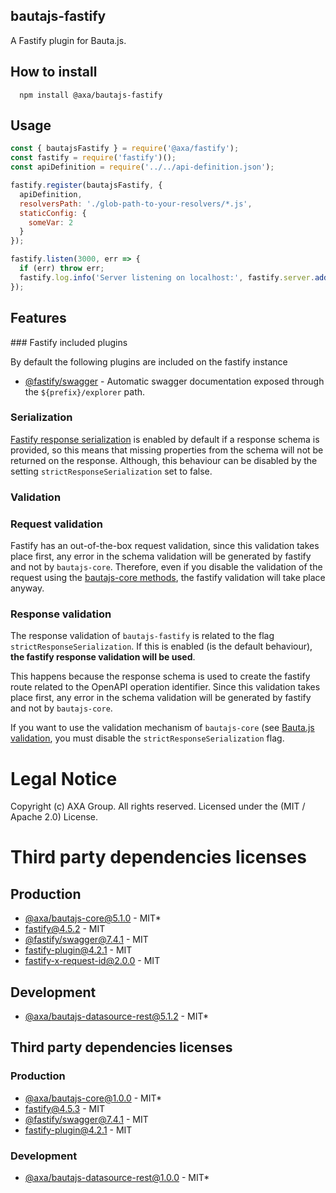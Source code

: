 ## bautajs-fastify

A Fastify plugin for Bauta.js.

## How to install

```console
  npm install @axa/bautajs-fastify
```

## Usage

```js
const { bautajsFastify } = require('@axa/fastify');
const fastify = require('fastify')();
const apiDefinition = require('../../api-definition.json');

fastify.register(bautajsFastify, {
  apiDefinition,
  resolversPath: './glob-path-to-your-resolvers/*.js',
  staticConfig: {
    someVar: 2
  }
});

fastify.listen(3000, err => {
  if (err) throw err;
  fastify.log.info('Server listening on localhost:', fastify.server.address().port);
});

```
## Features


### Fastify included plugins

By default the following plugins are included on the fastify instance

- [@fastify/swagger](https://github.com/fastify/fastify-swagger) - Automatic swagger documentation exposed through the `${prefix}/explorer` path.

### Serialization

[Fastify response serialization](https://github.com/fastify/fastify/blob/main/docs/Validation-and-Serialization.md#serialization) is enabled by default if a response schema is provided, so this means that missing properties from the schema will not be returned on the response. Although, this behaviour can be disabled by the setting `strictResponseSerialization` set to false.

### Validation

### Request validation

Fastify has an out-of-the-box request validation, since this validation takes place first, any error in the schema validation will be generated by fastify and not by `bautajs-core`. Therefore, even if you disable the validation of the request using the [bautajs-core methods](https://github.com/axa-group/bauta.js/blob/main/docs/validation.md#request-validation), the fastify validation will take place anyway.

### Response validation

The response validation of `bautajs-fastify` is related to the flag `strictResponseSerialization`. If this is enabled (is the default behaviour), **the fastify response validation will be used**.

This happens because the response schema is used to create the fastify route related to the OpenAPI operation identifier. Since this validation takes place first, any error in the schema validation will be generated by fastify and not by `bautajs-core`.

If you want to use the validation mechanism of `bautajs-core` (see [Bauta.js validation](https://github.com/axa-group/bauta.js/blob/main/docs/validation.md), you must disable the `strictResponseSerialization` flag.

# Legal Notice

Copyright (c) AXA Group. All rights reserved.
Licensed under the (MIT / Apache 2.0) License.
# Third party dependencies licenses

## Production
 - [@axa/bautajs-core@5.1.0](git+https://github.com/axa-group/bauta.js) - MIT*
 - [fastify@4.5.2](https://github.com/fastify/fastify) - MIT
 - [@fastify/swagger@7.4.1](https://github.com/fastify/fastify-swagger) - MIT
 - [fastify-plugin@4.2.1](https://github.com/fastify/fastify-plugin) - MIT
 - [fastify-x-request-id@2.0.0](https://github.com/dimonnwc3/fastify-x-request-id) - MIT
 
## Development
 - [@axa/bautajs-datasource-rest@5.1.2](https://github.com/axa-group/bauta.js) - MIT*

## Third party dependencies licenses

### Production
 - [@axa/bautajs-core@1.0.0](https://github.com/axa-group/bauta.js) - MIT*
 - [fastify@4.5.3](https://github.com/fastify/fastify) - MIT
 - [@fastify/swagger@7.4.1](https://github.com/fastify/fastify-swagger) - MIT
 - [fastify-plugin@4.2.1](https://github.com/fastify/fastify-plugin) - MIT

### Development
 - [@axa/bautajs-datasource-rest@1.0.0](https://github.com/axa-group/bauta.js) - MIT*
